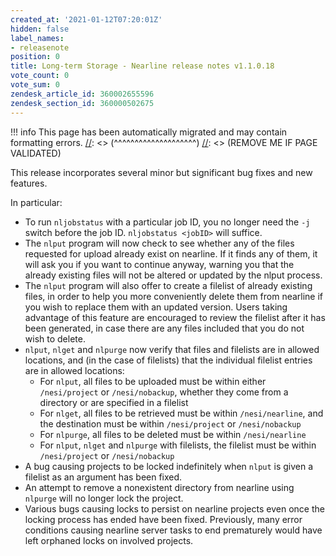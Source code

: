 ```yaml
---
created_at: '2021-01-12T07:20:01Z'
hidden: false
label_names:
- releasenote
position: 0
title: Long-term Storage - Nearline release notes v1.1.0.18
vote_count: 0
vote_sum: 0
zendesk_article_id: 360002655596
zendesk_section_id: 360000502675
---
```



[//]: <> (REMOVE ME IF PAGE VALIDATED)
[//]: <> (vvvvvvvvvvvvvvvvvvvv)
!!! info
    This page has been automatically migrated and may contain formatting errors.
[//]: <> (^^^^^^^^^^^^^^^^^^^^)
[//]: <> (REMOVE ME IF PAGE VALIDATED)
<p>This release incorporates several minor but significant bug fixes and new features.</p>
<p>In particular:</p>
<ul>
<li>To run <code>nljobstatus</code> with a particular job ID, you no longer need the <code>-j</code> switch before the job ID. <code>nljobstatus &lt;jobID&gt;</code> will suffice.</li>
<li>The <code>nlput</code> program will now check to see whether any of the files requested for upload already exist on nearline. If it finds any of them, it will ask you if you want to continue anyway, warning you that the already existing files will not be altered or updated by the nlput process.</li>
<li>The <code>nlput</code> program will also offer to create a filelist of already existing files, in order to help you more conveniently delete them from nearline if you wish to replace them with an updated version. Users taking advantage of this feature are encouraged to review the filelist after it has been generated, in case there are any files included that you do not wish to delete.</li>
<li>
<code>nlput</code>, <code>nlget</code> and <code>nlpurge</code> now verify that files and filelists are in allowed locations, and (in the case of filelists) that the individual filelist entries are in allowed locations:
<ul>
<li>For <code>nlput</code>, all files to be uploaded must be within either <code>/nesi/project</code> or <code>/nesi/nobackup</code>, whether they come from a directory or are specified in a filelist</li>
<li>For <code>nlget</code>, all files to be retrieved must be within <code>/nesi/nearline</code>, and the destination must be within <code>/nesi/project</code> or <code>/nesi/nobackup</code>
</li>
<li>For <code>nlpurge</code>, all files to be deleted must be within <code>/nesi/nearline</code>
</li>
<li>For <code>nlput</code>, <code>nlget</code> and <code>nlpurge</code> with filelists, the filelist must be within <code>/nesi/project</code> or <code>/nesi/nobackup</code>
</li>
</ul>
</li>
<li>A bug causing projects to be locked indefinitely when <code>nlput</code> is given a filelist as an argument has been fixed.</li>
<li>An attempt to remove a nonexistent directory from nearline using <code>nlpurge</code> will no longer lock the project.</li>
<li>Various bugs causing locks to persist on nearline projects even once the locking process has ended have been fixed. Previously, many error conditions causing nearline server tasks to end prematurely would have left orphaned locks on involved projects.</li>
</ul>